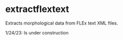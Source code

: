 # extractflextext
Extracts morphological data from FLEx text XML files. 

1/24/23: Is under construction
